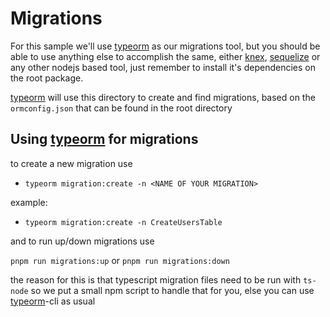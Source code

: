 # Migrations

[typeorm]: https://typeorm.io/#/migrations
[knex]: http://knexjs.org/#Migrations
[sequelize]: https://sequelize.org/master/manual/migrations.html

For this sample we'll use [typeorm] as our migrations tool, but you should be able to use anything else to accomplish the same, either [knex], [sequelize] or any other nodejs based tool, just remember to install it's dependencies on the root package.

[typeorm] will use this directory to create and find migrations, based on the `ormconfig.json` that can be found in the root directory

## Using [typeorm] for migrations

to create a new migration use

- `typeorm migration:create -n <NAME OF YOUR MIGRATION>`

example:

- `typeorm migration:create -n CreateUsersTable`

and to run up/down migrations use

`pnpm run migrations:up` or `pnpm run migrations:down`

the reason for this is that typescript migration files need to be run with `ts-node` so we put a small 
npm script to handle that for you, else you can use [typeorm]-cli as usual
